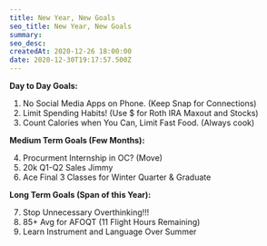 ```yaml
---
title: New Year, New Goals
seo_title: New Year, New Goals
summary: 
seo_desc: 
createdAt: 2020-12-26 18:00:00
date: 2020-12-30T19:17:57.500Z
---
```


**Day to Day Goals:**

1. No Social Media Apps on Phone. (Keep Snap for Connections)
2. Limit Spending Habits! (Use $ for Roth IRA Maxout and Stocks)
3. Count Calories when You Can, Limit Fast Food. (Always cook)

**Medium Term Goals (Few Months):**

4. Procurment Internship in OC? (Move)
5. 20k Q1-Q2 Sales Jimmy
6. Ace Final 3 Classes for Winter Quarter & Graduate

**Long Term Goals (Span of this Year):**

7. Stop Unnecessary Overthinking!!!
8. 85+ Avg for AFOQT (11 Flight Hours Remaining)
9. Learn Instrument and Language Over Summer

